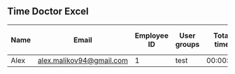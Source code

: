 ## Time Doctor Excel

| Name | Email | Employee ID | User groups | Total time | Manual time | Manual time % | Mobile time | Mobile time % |
| --- | --- | --- | --- | --- | --- | --- | --- | --- |
| Alex | alex.malikov94@gmail.com | 1 | test | 00:00:00 | 00:00:00 | 0 | 00:00:00 | 0 |